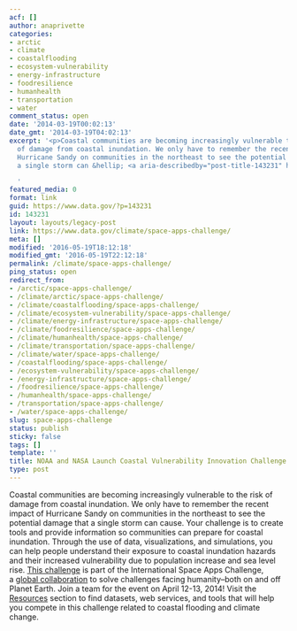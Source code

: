 ```yaml
---
acf: []
author: anaprivette
categories:
- arctic
- climate
- coastalflooding
- ecosystem-vulnerability
- energy-infrastructure
- foodresilience
- humanhealth
- transportation
- water
comment_status: open
date: '2014-03-19T00:02:13'
date_gmt: '2014-03-19T04:02:13'
excerpt: '<p>Coastal communities are becoming increasingly vulnerable to the risk
  of damage from coastal inundation. We only have to remember the recent impact of
  Hurricane Sandy on communities in the northeast to see the potential damage that
  a single storm can &hellip; <a aria-describedby="post-title-143231" href="https://www.data.gov/climate/space-apps-challenge/">Continued</a></p>

  '
featured_media: 0
format: link
guid: https://www.data.gov/?p=143231
id: 143231
layout: layouts/legacy-post
link: https://www.data.gov/climate/space-apps-challenge/
meta: []
modified: '2016-05-19T18:12:18'
modified_gmt: '2016-05-19T22:12:18'
permalink: /climate/space-apps-challenge/
ping_status: open
redirect_from:
- /arctic/space-apps-challenge/
- /climate/arctic/space-apps-challenge/
- /climate/coastalflooding/space-apps-challenge/
- /climate/ecosystem-vulnerability/space-apps-challenge/
- /climate/energy-infrastructure/space-apps-challenge/
- /climate/foodresilience/space-apps-challenge/
- /climate/humanhealth/space-apps-challenge/
- /climate/transportation/space-apps-challenge/
- /climate/water/space-apps-challenge/
- /coastalflooding/space-apps-challenge/
- /ecosystem-vulnerability/space-apps-challenge/
- /energy-infrastructure/space-apps-challenge/
- /foodresilience/space-apps-challenge/
- /humanhealth/space-apps-challenge/
- /transportation/space-apps-challenge/
- /water/space-apps-challenge/
slug: space-apps-challenge
status: publish
sticky: false
tags: []
template: ''
title: NOAA and NASA Launch Coastal Vulnerability Innovation Challenge
type: post
---
```

Coastal communities are becoming increasingly vulnerable to the risk of damage from coastal inundation. We only have to remember the recent impact of Hurricane Sandy on communities in the northeast to see the potential damage that a single storm can cause. Your challenge is to create tools and provide information so communities can prepare for coastal inundation. Through the use of data, visualizations, and simulations, you can help people understand their exposure to coastal inundation hazards and their increased vulnerability due to population increase and sea level rise. [This challenge](https://2014.spaceappschallenge.org/challenge/coastal-inundation/) is part of the International Space Apps Challenge, a [global collaboration](https://2014.spaceappschallenge.org/) to solve challenges facing humanity–both on and off Planet Earth. Join a team for the event on April 12-13, 2014! Visit the [Resources](/climate/climate-resources) section to find datasets, web services, and tools that will help you compete in this challenge related to coastal flooding and climate change.


